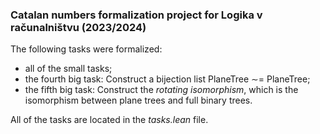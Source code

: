 ### Catalan numbers formalization project for Logika v računalništvu (2023/2024)

The following tasks were formalized:
- all of the small tasks;
- the fourth big task: Construct a bijection list PlaneTree ∼= PlaneTree;
- the fifth big task: Construct the *rotating isomorphism*, which is the isomorphism between plane trees and full binary trees.

All of the tasks are located in the *tasks.lean* file.
